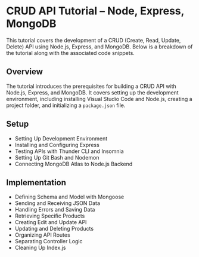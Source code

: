 # CRUD API Tutorial – Node, Express, MongoDB

This tutorial covers the development of a CRUD (Create, Read, Update, Delete) API using Node.js, Express, and MongoDB. Below is a breakdown of the tutorial along with the associated code snippets.

## Overview

The tutorial introduces the prerequisites for building a CRUD API with Node.js, Express, and MongoDB. It covers setting up the development environment, including installing Visual Studio Code and Node.js, creating a project folder, and initializing a `package.json` file.

## Setup

- Setting Up Development Environment
- Installing and Configuring Express
- Testing APIs with Thunder CLI and Insomnia
- Setting Up Git Bash and Nodemon
- Connecting MongoDB Atlas to Node.js Backend

## Implementation

- Defining Schema and Model with Mongoose
- Sending and Receiving JSON Data
- Handling Errors and Saving Data
- Retrieving Specific Products
- Creating Edit and Update API
- Updating and Deleting Products
- Organizing API Routes
- Separating Controller Logic
- Cleaning Up Index.js
